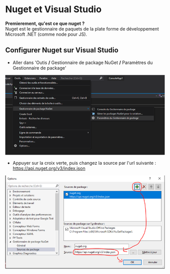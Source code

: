 # Nuget et Visual Studio

**Premierement, qu'est ce que nuget ?** <br>
Nuget est le gestionnaire de paquets de la plate forme de développement Microsoft .NET (comme node pour JS).

## Configurer Nuget sur Visual Studio

- Aller dans 'Outis **/** Gestionnaire de package NuGet **/** Paramètres du Gestionnaire de package' 

![parametres de gestionaires de packets](Screenshot_1.png)

- Appuyer sur la croix verte, puis changez la source par l'url suivante :
https://api.nuget.org/v3/index.json

![parametres de gestionaires de packets](/Screenshot_2.png)
